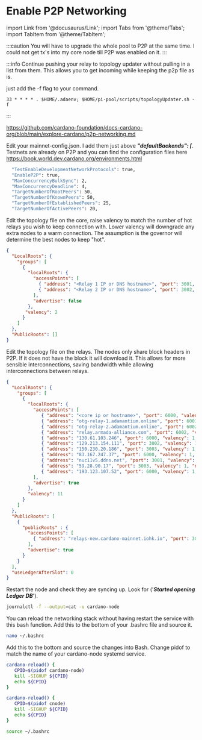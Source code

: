 # Enable P2P Networking

import Link from '@docusaurus/Link';
import Tabs from '@theme/Tabs';
import TabItem from '@theme/TabItem';


:::caution
You will have to upgrade the whole pool to P2P at the same time. I could not get tx's into my core node till P2P was enabled on it.
:::

:::info
Continue pushing your relay to topology updater without pulling in a list from them. This allows you to get incoming while keeping the p2p file as is.

just add the -f flag to your command.

```bash"
33 * * * * . $HOME/.adaenv; $HOME/pi-pool/scripts/topologyUpdater.sh -f
```

:::

https://github.com/cardano-foundation/docs-cardano-org/blob/main/explore-cardano/p2p-networking.md

Edit your mainnet-config.json. I add them just above ***"defaultBackends": [***. Testnets are already on P2P and you can find the configuration files here https://book.world.dev.cardano.org/environments.html

```bash title="mainnet-config.json"
  "TestEnableDevelopmentNetworkProtocols": true,
  "EnableP2P": true,
  "MaxConcurrencyBulkSync": 2,
  "MaxConcurrencyDeadline": 4,
  "TargetNumberOfRootPeers": 50,
  "TargetNumberOfKnownPeers": 50,
  "TargetNumberOfEstablishedPeers": 25,
  "TargetNumberOfActivePeers": 20,
```

Edit the topology file on the core, raise valency to match the number of hot relays you wish to keep connection with. Lower valency will downgrade any extra nodes to a warm connection. The assumption is the governor will determine the best nodes to keep "hot".

```json title="mainnet-topology.json"
{
  "LocalRoots": {
    "groups": [
      {
        "localRoots": {
          "accessPoints": [
            { "address": "<Relay 1 IP or DNS hostname>", "port": 3001, "valency": 1, "name": "My relay"},
            { "address": "<Relay 2 IP or DNS hostname>", "port": 3002, "valency": 1, "name": "My other relay"}
          ],
          "advertise": false
        },
       "valency": 2
      }
    ]
  },
  "PublicRoots": []
}
```

Edit the topology file on the relays. The nodes only share block headers in P2P. If it does not have the block it will download it. This allows for more sensible interconnections, saving bandwidth while allowing interconnections between relays.

```json title="mainnet-topology.json"
{
  "LocalRoots": {
    "groups": [
      {
        "localRoots": {
          "accessPoints": [
             { "address": "<core ip or hostname>", "port": 6000, "valency": 1, "name": "<core>"},
             { "address": "otg-relay-1.adamantium.online", "port": 6001, "valency": 1, "name": "OTG-1"},
             { "address": "otg-relay-2.adamantium.online", "port": 6002, "valency": 1, "name": "OTG-2"},
             { "address": "relay.armada-alliance.com", "port": 6002, "valency": 1, "name": "armada-alliance"},
             { "address": "130.61.103.246", "port": 6000, "valency": 1, "name": "DE, Germany"},
             { "address": "129.213.154.111", "port": 3002, "valency": 1, "name": "US, United States"},
             { "address": "150.230.20.186", "port": 3003, "valency": 1, "name": "US, United States"},
             { "address": "83.167.247.37", "port": 6000, "valency": 1, "name": "CZ, Czech Republic"},
             { "address": "nuc11v5.ddns.net", "port": 3001, "valency": 1, "name": "NL, Netherlands"},
             { "address": "59.28.90.17", "port": 3003, "valency": 1, "name": "KR, Korea, Republic of"},
             { "address": "193.123.107.52", "port": 6000, "valency": 1, "name": "US, United States"}
          ],
          "advertise": true
        },
        "valency": 11
      }
    ]
  },
  "PublicRoots": [
    {
      "publicRoots" : {
        "accessPoints": [
          { "address": "relays-new.cardano-mainnet.iohk.io", "port": 3001 }
        ],
        "advertise": true
      }
    }
  ],
  "useLedgerAfterSlot": 0
}
```


Restart the node and check they are syncing up. Look for ('***Started opening Ledger DB***').

```bash title=">_ Terminal"
journalctl -f --output=cat -u cardano-node
```

You can reload the networking stack without having restart the service with this bash function. Add this to the bottom of your .bashrc file and source it.

```bash title=">_ Terminal"
nano ~/.bashrc
```
Add this to the bottom and source the changes into Bash. Change pidof to match the name of your cardano-node systemd service.

<Tabs groupId="CONFIG_NET">
  <TabItem value="SPOS" label="SPOS" default>

```bash title="~/.bashrc"
cardano-reload() {
   CPID=$(pidof cardano-node)
   kill -SIGHUP ${CPID}
   echo ${CPID}
}
```
  </TabItem>
  <TabItem value="CNTools" label="CNTools">

```bash title="~/.bashrc"
cardano-reload() {
   CPID=$(pidof cnode)
   kill -SIGHUP ${CPID}
   echo ${CPID}
}
```
  </TabItem>
</Tabs>

```bash title=">_ Terminal"
source ~/.bashrc
```
